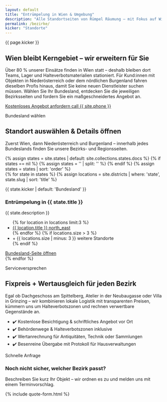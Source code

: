 ```yaml
---
layout: default
title: "Entrümpelung in Wien & Umgebung"
description: "Alle Standortseiten von Rümpel Räumung – mit Fokus auf Wien und zusätzlichen Hubs in Niederösterreich & Burgenland."
permalink: /bezirke/
kicker: "Standorte"
---
```

<section class="bg-white py-16">
  <div class="container mx-auto px-4">
    <div class="max-w-3xl">
      <p class="text-xs font-semibold uppercase tracking-[0.3em] text-primary-accent">{{ page.kicker }}</p>
      <h1 class="mt-3 text-4xl font-black text-primary">Wien bleibt Kerngebiet – wir erweitern für Sie</h1>
      <p class="mt-4 text-lg text-text-light">
        Über 80&nbsp;% unserer Einsätze finden in Wien statt – deshalb bleiben dort Teams, Lager und Halteverbotsmaterialien stationiert. Für Kund:innen mit
        Objekten in Niederösterreich oder dem nördlichen Burgenland fahren dieselben Profis hinaus, damit Sie keine neuen Dienstleister suchen müssen. Wählen Sie
        Ihr Bundesland, entdecken Sie die jeweiligen Bezirksseiten und fordern Sie ein maßgeschneidertes Angebot an.
      </p>
      <div class="mt-6 flex flex-col gap-3 sm:flex-row">
        <a href="{{ '/angebot/' | relative_url }}" class="inline-flex items-center justify-center rounded-full bg-primary px-6 py-3 text-base font-semibold text-white hover:bg-primary-light">
          Kostenloses Angebot anfordern
        </a>
        <a href="tel:{{ site.phone | replace: ' ', '' }}" class="inline-flex items-center justify-center rounded-full border border-primary px-6 py-3 text-base font-semibold text-primary hover:bg-primary/5">
          <span class="material-symbols-outlined mr-2 text-base">call</span>
          {{ site.phone }}
        </a>
      </div>
    </div>
  </div>
</section>
<section class="bg-background-light py-16">
  <div class="container mx-auto px-4">
    <div class="flex flex-col gap-3 text-center">
      <p class="text-xs font-semibold uppercase tracking-[0.3em] text-primary-accent">Bundesland wählen</p>
      <h2 class="text-3xl font-extrabold text-primary">Standort auswählen & Details öffnen</h2>
      <p class="text-base text-text-light">Zuerst Wien, dann Niederösterreich und Burgenland – innerhalb jedes Bundeslands finden Sie unsere Bezirks- und Regionsseiten.</p>
    </div>
    {% assign states = site.states | default: site.collections.states.docs %}
    {% if states == nil %}
    {% assign states = '' | split: '' %}
    {% endif %}
    {% assign states = states | sort: 'order' %}
    <div class="mt-10 grid gap-6 lg:grid-cols-3">
      {% for state in states %}
      {% assign locations = site.districts | where: 'state', state.slug | sort: 'title' %}
      <article class="flex h-full flex-col justify-between rounded-3xl border border-gray-200 bg-white p-6 shadow-sm">
        <div>
          <p class="text-xs font-semibold uppercase tracking-[0.3em] text-primary">{{ state.kicker | default: 'Bundesland' }}</p>
          <h3 class="mt-2 text-xl font-bold text-primary">Entrümpelung in {{ state.title }}</h3>
          <p class="mt-2 text-sm text-text-light">{{ state.description }}</p>
          <ul class="mt-4 space-y-1 text-sm text-primary">
            {% for location in locations limit:3 %}
            <li>
              <a href="{{ location.url | relative_url }}" class="inline-flex items-center gap-1 hover:underline">
                <span>{{ location.title }}</span>
                <span class="material-symbols-outlined text-base">north_east</span>
              </a>
            </li>
            {% endfor %}
            {% if locations.size > 3 %}
            <li class="text-text-light">+ {{ locations.size | minus: 3 }} weitere Standorte</li>
            {% endif %}
          </ul>
        </div>
        <a href="{{ state.url | relative_url }}" class="mt-6 inline-flex items-center justify-center rounded-full bg-primary px-4 py-2 text-sm font-semibold text-white">
          Bundesland-Seite öffnen
        </a>
      </article>
      {% endfor %}
    </div>
  </div>
</section>
<section class="bg-white py-16">
  <div class="container mx-auto px-4">
    <div class="grid gap-8 lg:grid-cols-2">
      <div class="space-y-4">
        <p class="text-xs font-semibold uppercase tracking-[0.3em] text-primary-accent">Serviceversprechen</p>
        <h2 class="text-3xl font-extrabold text-primary">Fixpreis + Wertausgleich für jeden Bezirk</h2>
        <p class="text-base text-text-light">
          Egal ob Dachgeschoss am Spittelberg, Atelier in der Neubaugasse oder Villa in Grinzing – wir kombinieren lokale Logistik mit transparenten Preisen,
          kümmern uns um Halteverbotszonen und rechnen verwertbare Gegenstände an.
        </p>
        <ul class="space-y-2 text-sm text-text-light">
          <li>✔️ Kostenlose Besichtigung & schriftliches Angebot vor Ort</li>
          <li>✔️ Behördenwege & Halteverbotszonen inklusive</li>
          <li>✔️ Wertanrechnung für Antiquitäten, Technik oder Sammlungen</li>
          <li>✔️ Besenreine Übergabe mit Protokoll für Hausverwaltungen</li>
        </ul>
      </div>
      <div class="rounded-3xl bg-background-light p-8 shadow-xl">
        <p class="text-xs font-semibold uppercase tracking-[0.3em] text-primary-accent">Schnelle Anfrage</p>
        <h3 class="mt-3 text-2xl font-extrabold text-primary">Noch nicht sicher, welcher Bezirk passt?</h3>
        <p class="mt-2 text-sm text-text-light">
          Beschreiben Sie kurz Ihr Objekt – wir ordnen es zu und melden uns mit einem Terminvorschlag.
        </p>
        <div class="mt-6">
          {% include quote-form.html %}
        </div>
      </div>
    </div>
  </div>
</section>
